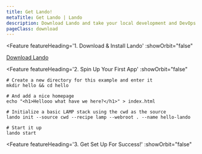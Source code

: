 ```yaml
---
title: Get Lando!
metaTitle: Get Lando | Lando
description: Download Lando and take your local development and DevOps workflow to lightspeed.
pageClass: download
---
```


<Feature featureHeading='1. Download & Install Lando'
  :showOrbit="false"
>

  <template v-slot:afterFeatureContent>
    <p>Head over to the releases section of our GitHub page and <a href="https://github.com/lando/lando/releases" target="_blank">download</a> the version that makes sense for your operating system.</p>
    <p>Double click the package in the download and consult the <a href="https://docs.lando.dev/basics/installation.html" target="_blank">documentation</a> if you have trouble.</p>
  </template>
  <a href="https://github.com/lando/lando/releases" class="btn btn-primary btn-full-width">Download Lando</a>
</Feature>

<Feature featureHeading='2. Spin Up Your First App'
  :showOrbit="false"
>

  <template v-slot:afterFeatureContent>
    <p>
      Try spinning up a basic <em>Hello World!</em> app before spinning up <a href="https://docs.lando.dev/basics/first-app.html" target="_blank">more complex apps</a> or trying any of our <a href="https://docs.lando.dev/core/v3/recipes.html" target="_blank">myriad recipes</a>.
    </p>
  </template>


```bash:no-line-numbers
# Create a new directory for this example and enter it
mkdir hello && cd hello

# And add a nice homepage
echo "<h1>Hellooo what have we here?</h1>" > index.html

# Initialize a basic LAMP stack using the cwd as the source
lando init --source cwd --recipe lamp --webroot . --name hello-lando

# Start it up
lando start
```

</Feature>

<Feature featureHeading='3. Get Set Up For Success!'
  :showOrbit="false"
>
  <template v-slot:afterFeatureContent>
    <p>We'll send you a welcome email with all you need to know to get the most out of Lando.</p>
    <p>This will also include things like code examples, helpful development and support resources, project updates and a monthly digest of helpful Lando blog posts.</p>
  </template>

  <Subscribe />
</Feature>
